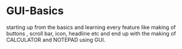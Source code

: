 # GUI-Basics
starting up from the basics and learning every feature like making of buttons , scroll bar, icon, headline etc and end up with the making of CALCULATOR  and NOTEPAD using GUI. 
